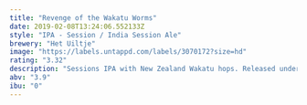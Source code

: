 ```yaml
---
title: "Revenge of the Wakatu Worms"
date: 2019-02-08T13:24:06.552133Z
style: "IPA - Session / India Session Ale"
brewery: "Het Uiltje"
image: "https://labels.untappd.com/labels/3070172?size=hd"
rating: "3.32"
description: "Sessions IPA with New Zealand Wakatu hops. Released under the Fresh & Fast program, February 7th 2019."
abv: "3.9"
ibu: "0"
---
```

